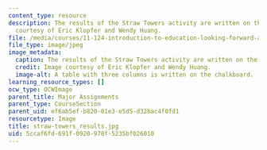 ```yaml
---
content_type: resource
description: The results of the Straw Towers activity are written on the board. Image
  courtesy of Eric Klopfer and Wendy Huang.
file: /media/courses/11-124-introduction-to-education-looking-forward-and-looking-back-on-education-fall-2011/5ccaf6fd691f0920978f5235bf026010_straw-towers_results.jpg
file_type: image/jpeg
image_metadata:
  caption: The results of the Straw Towers activity are written on the board.
  credit: Image courtesy of Eric Klopfer and Wendy Huang.
  image-alt: A table with three columns is written on the chalkboard.
learning_resource_types: []
ocw_type: OCWImage
parent_title: Major Assignments
parent_type: CourseSection
parent_uid: ef6ab5ef-b820-01e3-e5d5-d32bac4f0fd1
resourcetype: Image
title: straw-towers_results.jpg
uid: 5ccaf6fd-691f-0920-978f-5235bf026010
---
```


